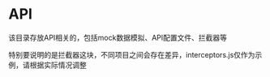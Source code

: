 # API

该目录存放API相关的，包括mock数据模拟、API配置文件、拦截器等

特别要说明的是拦截器这块，不同项目之间会存在差异，interceptors.js仅作为示例，请根据实际情况调整
